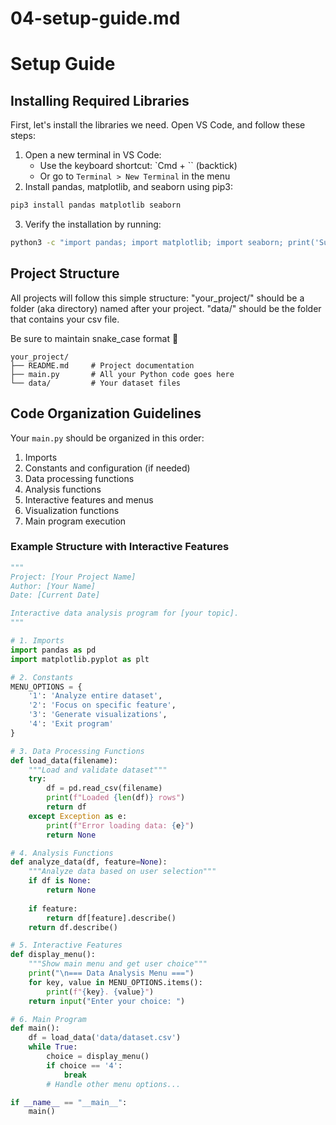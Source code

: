 # 04-setup-guide.md

# Setup Guide

## Installing Required Libraries

First, let's install the libraries we need. Open VS Code, and follow these steps:
1. Open a new terminal in VS Code:
   * Use the keyboard shortcut: `Cmd + `` (backtick)
   * Or go to `Terminal > New Terminal` in the menu
2. Install pandas, matplotlib, and seaborn using pip3:

```bash
pip3 install pandas matplotlib seaborn
```

3. Verify the installation by running:

```bash
python3 -c "import pandas; import matplotlib; import seaborn; print('Success! 🎉')"
```

## Project Structure
All projects will follow this simple structure:
"your_project/" should be a folder (aka directory) named after your project. "data/" should be the folder that contains your csv file. 

Be sure to maintain snake_case format 🐍
```
your_project/
├── README.md     # Project documentation
├── main.py       # All your Python code goes here
└── data/         # Your dataset files
```

## Code Organization Guidelines
Your `main.py` should be organized in this order:
1. Imports
2. Constants and configuration (if needed)
3. Data processing functions
4. Analysis functions
5. Interactive features and menus
6. Visualization functions
7. Main program execution

### Example Structure with Interactive Features
```python
"""
Project: [Your Project Name]
Author: [Your Name]
Date: [Current Date]

Interactive data analysis program for [your topic].
"""

# 1. Imports
import pandas as pd
import matplotlib.pyplot as plt

# 2. Constants
MENU_OPTIONS = {
    '1': 'Analyze entire dataset',
    '2': 'Focus on specific feature',
    '3': 'Generate visualizations',
    '4': 'Exit program'
}

# 3. Data Processing Functions
def load_data(filename):
    """Load and validate dataset"""
    try:
        df = pd.read_csv(filename)
        print(f"Loaded {len(df)} rows")
        return df
    except Exception as e:
        print(f"Error loading data: {e}")
        return None

# 4. Analysis Functions
def analyze_data(df, feature=None):
    """Analyze data based on user selection"""
    if df is None:
        return None
    
    if feature:
        return df[feature].describe()
    return df.describe()

# 5. Interactive Features
def display_menu():
    """Show main menu and get user choice"""
    print("\n=== Data Analysis Menu ===")
    for key, value in MENU_OPTIONS.items():
        print(f"{key}. {value}")
    return input("Enter your choice: ")

# 6. Main Program
def main():
    df = load_data('data/dataset.csv')
    while True:
        choice = display_menu()
        if choice == '4':
            break
        # Handle other menu options...

if __name__ == "__main__":
    main()
```
